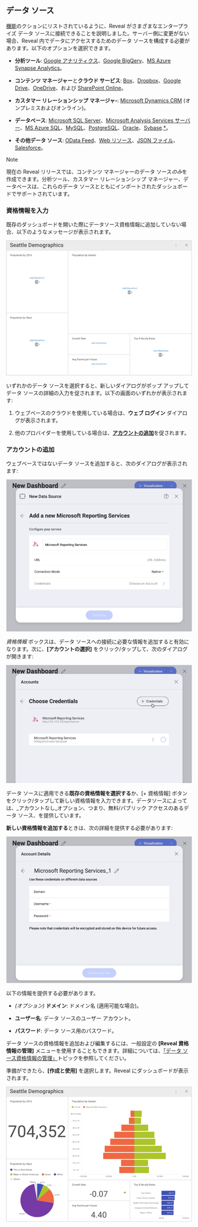 ## データ ソース

[機能](Feature-Matrix.md)のクションにリストされているように、Reveal がさまざまなエンタープライズ データ ソースに接続できることを説明しました。サーバー側に変更がない場合、Reveal 内でデータにアクセスするためのデータ ソースを構成する必要があります。以下のオプションを選択できます。

  - **分析ツール**: [Google アナリティクス](google-analytics.md)、[Google BigQery](google-bigquery.md)、[MS Azure Synapse Analytics](microsoft-azure-synapse-analytics.md)。
  - **コンテンツ マネージャー**と**クラウド サービス**: [Box](box.md)、[Dropbox](dropbox.md)、[Google Drive](google-drive.md)、[OneDrive](onedrive.md)、および [SharePoint Online](sharepoint.md)。

  - **カスタマー リレーションシップ マネージャ-**: [Microsoft Dynamics CRM](microsoft-dynamics-crm.md) (オンプレミスおよびオンライン)。

  - **データベース**: [Microsoft SQL Server](microsoft-sql-server.md)、[Microsoft Analysis Services サーバー](microsoft-analysis-services.md)、[MS Azure SQL](azure-sql.md)、[MySQL](mysql.md)、[PostgreSQL](postgresql.md)、[Oracle](oracle.md)、[Sybase](sybase.md).[\*](feature-matrix.html#databases-web)。

  - **その他データ ソース**: [OData Feed](odata-feed.md)、[Web リソース](web-resource.md)、[JSON ファイル](working-with-json-files.md)、[Salesforce](salesforce.md)。

>[!NOTE]
>現在の Reveal リリースでは、コンテンツ マネージャーのデータ ソース*のみ*を作成できます。分析ツール、カスタマー リレーションシップ マネージャー、データベースは、これらのデータ ソースとともにインポートされたダッシュボードでサポートされています。

### 資格情報を入力

既存のダッシュボードを開いた際にデータソース資格情報に追加していない場合、以下のようなメッセージが表示されます。

![A dashboard with no added data source](images/adding-data-source-account.png)

いずれかのデータ ソースを選択すると、新しいダイアログがポップ アップしてデータ ソースの詳細の入力を促されます。以下の画面のいずれかが表示されます:

1.  ウェブベースのクラウドを使用している場合は、**ウェブ ログイン** ダイアログが表示されます。

2.  他のプロバイダーを使用している場合は、[**アカウントの追加**](#adding-account)を促されます。

### アカウントの追加

ウェブベースではないデータ ソースを追加すると、次のダイアログが表示されます:

![Adding Account dialog](images/adding-account.png)

_資格情報_ ボックスは、データ ソースへの接続に必要な情報を追加すると有効になります。次に、**[アカウントの選択]** をクリック/タップして、次のダイアログが開きます:

![Choose Credentials Dialog](images/choose-credentials-dialog.png)

データ ソースに適用できる**既存の資格情報を選択する**か、[+ 資格情報] ボタンをクリック/タップして新しい資格情報を入力できます。データソースによっては、_アカウントなし_オプション、つまり、無料/パブリック アクセスのあるデータ ソース、を提供しています。

**新しい資格情報を追加する**ときは、次の詳細を提供する必要があります:

![add new credentials dialog](images/creating-new-account.png)

以下の情報を提供する必要があります。

  - *(オプション)* **ドメイン**: ドメイン名 (適用可能な場合)。

  - **ユーザー名**: データ ソースのユーザー アカウント。

  - **パスワード**: データ ソース用のパスワード。

データ ソースの資格情報を追加および編集するには、一般設定の **[Reveal 資格情報の管理]** メニューを使用することもできます。詳細については、[「データ ソース資格情報の管理」](managing-data-source-credentials.md)トピックを参照してください。

準備ができたら、**[作成と使用]** を選択します。Reveal にダッシュボードが表示されます。

![Seattle Demographics dashboard displayed](images/seattle-demographics-dashboard.png)
